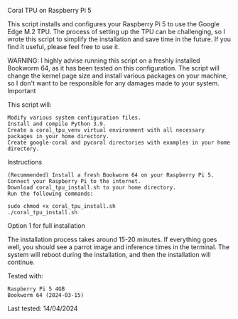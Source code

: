 Coral TPU on Raspberry Pi 5

This script installs and configures your Raspberry Pi 5 to use the Google Edge M.2 TPU. The process of setting up the TPU can be challenging, so I wrote this script to simplify the installation and save time in the future. If you find it useful, please feel free to use it.

WARNING: I highly advise running this script on a freshly installed Bookworm 64, as it has been tested on this configuration. The script will change the kernel page size and install various packages on your machine, so I don't want to be responsible for any damages made to your system.
Important

This script will:

    Modify various system configuration files.
    Install and compile Python 3.9.
    Create a coral_tpu_venv virtual environment with all necessary packages in your home directory.
    Create google-coral and pycoral directories with examples in your home directory.

Instructions

    (Recommended) Install a fresh Bookworm 64 on your Raspberry Pi 5.
    Connect your Raspberry Pi to the internet.
    Download coral_tpu_install.sh to your home directory.
    Run the following commands:

    sudo chmod +x coral_tpu_install.sh
    ./coral_tpu_install.sh
    
Option 1 for full installation

The installation process takes around 15-20 minutes. If everything goes well, you should see a parrot image and inference times in the terminal. The system will reboot during the installation, and then the installation will continue.

Tested with:

    Raspberry Pi 5 4GB
    Bookworm 64 (2024-03-15)

Last tested: 14/04/2024
